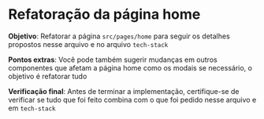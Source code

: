 # Refatoração da página home
**Objetivo**: Refatorar a página `src/pages/home` para seguir os detalhes propostos nesse arquivo e no arquivo `tech-stack`

**Pontos extras**: Você pode também sugerir mudanças em outros componentes que afetam a página home como os modais se necessário, o objetivo é refatorar tudo

**Verificação final**: Antes de terminar a implementação, certifique-se de verificar se tudo que foi feito combina com o que foi pedido nesse arquivo e em `tech-stack`